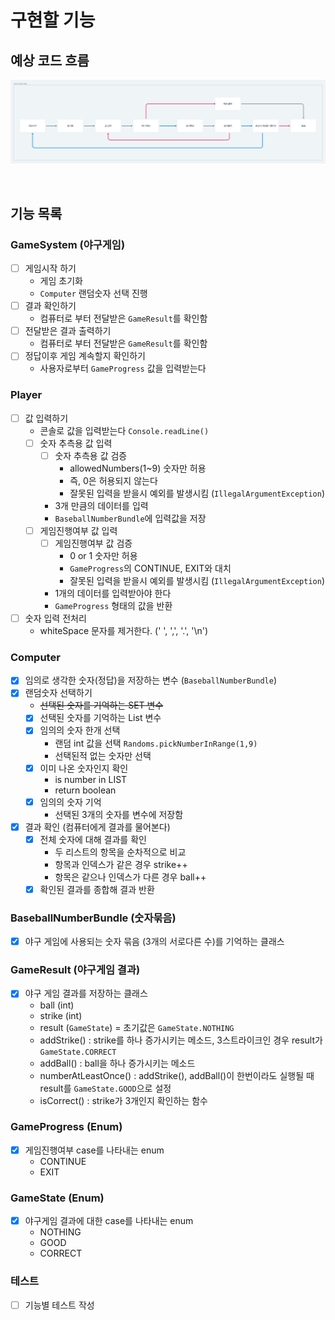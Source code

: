 # 구현할 기능
## 예상 코드 흐름 
![img.png](img.png)

<br/>

## 기능 목록
### GameSystem (야구게임)
- [ ] 게임시작 하기
  - 게임 초기화
  - `Computer` 랜덤숫자 선택 진행
- [ ] 결과 확인하기
  - 컴퓨터로 부터 전달받은 `GameResult`를 확인함
- [ ] 전달받은 결과 출력하기
  - 컴퓨터로 부터 전달받은 `GameResult`를 확인함
- [ ] 정답이후 게임 계속할지 확인하기
  - 사용자로부터 `GameProgress` 값을 입력받는다

### Player
- [ ] 값 입력하기
  - 콘솔로 값을 입력받는다 `Console.readLine()`
  - [ ] 숫자 추측용 값 입력
    - [ ] 숫자 추측용 값 검증
      - allowedNumbers(1~9) 숫자만 허용
      - 즉, 0은 허용되지 않는다
      - 잘못된 입력을 받을시 예외를 발생시킴 (`IllegalArgumentException`)
    - 3개 만큼의 데이터를 입력
    - `BaseballNumberBundle`에 입력값을 저장
  - [ ] 게임진행여부 값 입력
    - [ ] 게임진행여부 값 검증
      - 0 or 1 숫자만 허용
      - `GameProgress`의 CONTINUE, EXIT와 대치
      - 잘못된 입력을 받을시 예외를 발생시킴 (`IllegalArgumentException`)
    - 1개의 데이터를 입력받아야 한다
    - `GameProgress` 형태의 값을 반환
- [ ] 숫자 입력 전처리
  - whiteSpace 문자를 제거한다. (' ', ',', '.', '\n')

### Computer
- [x] 임의로 생각한 숫자(정답)을 저장하는 변수 (`BaseballNumberBundle`)
- [x] 랜덤숫자 선택하기
  - ~~선택된 숫자를 기억하는 SET 변수~~
  - [x] 선택된 숫자를 기억하는 List 변수
  - [x] 임의의 숫자 한개 선택
    - 랜덤 int 값을 선택 `Randoms.pickNumberInRange(1,9)`
    - 선택된적 없는 숫자만 선택
  - [x] 이미 나온 숫자인지 확인
    - is number in LIST
    - return boolean
  - [x] 임의의 숫자 기억
    - 선택된 3개의 숫자를 변수에 저장함
- [x] 결과 확인 (컴퓨터에게 결과를 물어본다)
  - [x] 전체 숫자에 대해 결과를 확인
    - 두 리스트의 항목을 순차적으로 비교
    - 항목과 인덱스가 같은 경우 strike++
    - 항목은 같으나 인덱스가 다른 경우 ball++
  - [x] 확인된 결과를 종합해 결과 반환

### BaseballNumberBundle (숫자묶음)
- [x] 야구 게임에 사용되는 숫자 묶음 (3개의 서로다른 수)를 기억하는 클래스

### GameResult (야구게임 결과)
- [x] 야구 게임 결과를 저장하는 클래스
  - ball (int)
  - strike (int)
  - result (`GameState`) = 초기값은 `GameState.NOTHING`
  - addStrike() : strike를 하나 증가시키는 메소드, 3스트라이크인 경우 result가 `GameState.CORRECT`
  - addBall() : ball을 하나 증가시키는 메소드
  - numberAtLeastOnce() : addStrike(), addBall()이 한번이라도 실행될 때 result를 `GameState.GOOD`으로 설정
  - isCorrect() : strike가 3개인지 확인하는 함수

### GameProgress (Enum)
- [x] 게임진행여부 case를 나타내는 enum
  - CONTINUE
  - EXIT

### GameState (Enum)
- [x] 야구게임 결과에 대한 case를 나타내는 enum
  - NOTHING
  - GOOD
  - CORRECT

### 테스트
- [ ] 기능별 테스트 작성
